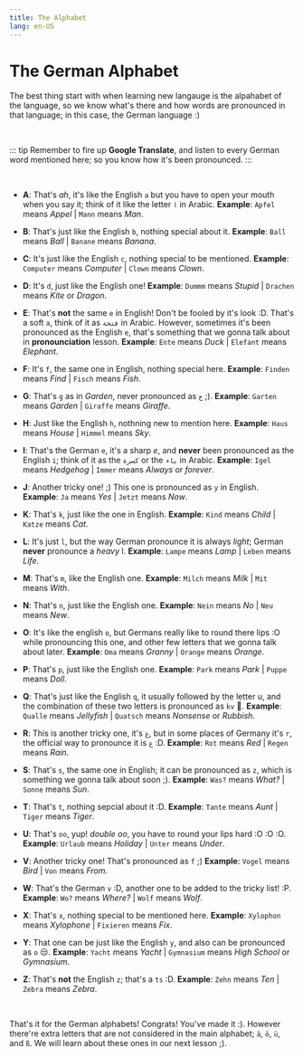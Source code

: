 ```yaml
---
title: The Alphabet
lang: en-US
---
```


# The German Alphabet

The best thing start with when learning new langauge is the alpahabet of the language, so we know what's there and how words are pronounced in that language; in this case, the German language :)

<br />

::: tip
Remember to fire up **Google Translate**, and listen to every German word mentioned here; so you know how it's been pronounced.
:::

<br />

- **A**: That's *ah*, it's like the English `a` but you have to open your mouth when you say it; think of it like the letter `ا` in Arabic. 
**Example**: `Apfel` means *Appel* | `Mann` means *Man*.

- **B**: That's just like the English `b`, nothing special about it.
**Example**: `Ball` means *Ball* | `Banane` means *Banana*.

- **C**: It's just like the English `c`, nothing special to be mentioned.
**Example**: `Computer` means *Computer* | `Clown` means *Clown*.

- **D**: It's `d`, just like the English one!
**Example**: `Dummm` means *Stupid* | `Drachen` means *Kite* or *Dragon*.

- **E**: That's **not** the same `e` in English! Don't be fooled by it's look :D. That's a soft `a`, think of it as `فتحة` in Arabic. However, sometimes it's been pronounced as the English `e`, that's something that we gonna talk about in **pronounciation** lesson.
**Example**: `Ente` means *Duck* | `Elefant` means *Elephant*.

- **F**: It's `f`, the same one in English, nothing special here.
**Example**: `Finden` means *Find* | `Fisch` means *Fish*.

- **G**: That's `g` as in *Garden*, never pronounced as `ج` ;).
**Example**: `Garten` means *Garden* | `Giraffe` means *Giraffe*.

- **H**: Just like the English `h`, nothning new to mention here.
**Example**: `Haus` means *House* | `Himmel` means *Sky*.

- **I**: That's the German `e`, it's a sharp *e*, and **never** been pronounced as the English `i`; think of it as the `كسرة` or the `ياء` in Arabic.
**Example**: `Igel` means *Hedgehog* | `Immer` means *Always* or *forever*.

- **J**: Another tricky one! ;) This one is pronounced as `y` in English.
**Example**: `Ja` means *Yes* | `Jetzt` means *Now*.

- **K**: That's `k`, just like the one in English.
**Example**: `Kind` means *Child* | `Katze` means *Cat*.

- **L**: It's just `l`, but the way German pronounce it is always *light*; German **never** pronounce a *heavy* l.
**Example**: `Lampe` means *Lamp* | `Leben` means *Life*.

- **M**: That's `m`, like the English one.
**Example**: `Milch` means *Milk* | `Mit` means *With*.

- **N**: That's `n`, just like the English one.
**Example**: `Nein` means *No* | `Neu` means *New*.

- **O**: It's like the english `o`, but Germans really like to round there lips :O while pronouncing this one, and other few letters that we gonna talk about later.
**Example**: `Oma` means *Granny* | `Orange` means *Orange*.

- **P**: That's `p`, just like the English one.
**Example**: `Park` means *Park* | `Puppe` means *Doll*.

- **Q**: That's just like the English `q`, it usually followed by the letter *u*, and the combination of these two letters is pronounced as `kv` 🤨.
**Example**: `Qualle` means *Jellyfish* | `Quatsch` means *Nonsense* or *Rubbish*.

- **R**: This is another tricky one, it's `غ`, but in some places of Germany it's `r`, the official way to pronounce it is `غ` :D.
**Example**: `Rot` means *Red* | `Regen` means *Rain*.

- **S**: That's `s`, the same one in English; it can be pronounced as `z`, which is something we gonna talk about soon ;).
**Example**: `Was?` means *What?* | `Sonne` means *Sun*.

- **T**: That's `t`, nothing sepcial about it :D.
**Example**: `Tante` means *Aunt* | `Tiger` means *Tiger*.

- **U**: That's `oo`, yup! *double oo*, you have to round your lips hard :O :O :O.
**Example**: `Urlaub` means *Holiday* | `Unter` means *Under*.

- **V**: Another tricky one! That's pronounced as `f` ;)
**Example**: `Vogel` means *Bird* | `Von` means *From*.

- **W**: That's the German `v` :D, another one to be added to the tricky list! :P.
**Example**: `Wo?` means *Where?* | `Wolf` means *Wolf*.

- **X**: That's `x`, nothing special to be mentioned here.
**Example**: `Xylophon` means *Xylophone* | `Fixieren` means *Fix*.

- **Y**: That one can be just like the English `y`, and also can be pronounced as `o` 😒.
**Example**: `Yacht` means *Yacht* | `Gymnasium` means *High School* or *Gymnasium*.

- **Z**: That's **not** the English `z`; that's a `ts` :D.
**Example**: `Zehn` means *Ten* | `Zebra` means *Zebra*.

<br />

That's it for the German alphabets! Congrats! You've made it :). However there're extra letters that are not considered in the main alphabet; `ä`, `ö`, `ü`, and `ß`. We will learn about these ones in our next lesson ;).